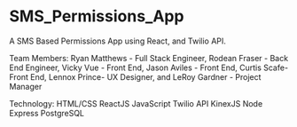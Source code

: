 # SMS_Permissions_App

A SMS Based Permissions App using React, and Twilio API.

Team Members: Ryan Matthews - Full Stack Engineer, Rodean Fraser - Back End Engineer, Vicky Vue - Front End, Jason Aviles - Front End, Curtis Scafe- Front End, Lennox Prince- UX Designer, and LeRoy Gardner - Project Manager 

Technology: 
HTML/CSS
ReactJS
JavaScript
Twilio API
KinexJS
Node 
Express
PostgreSQL

